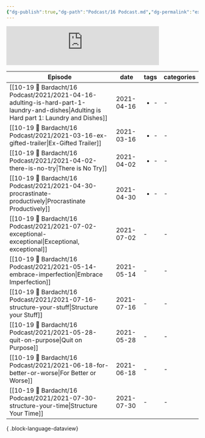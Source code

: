 ```yaml
---
{"dg-publish":true,"dg-path":"Podcast/16 Podcast.md","dg-permalink":"exgifted","permalink":"/exgifted/","title":"📌 Ex-Gifted Podcast","pinned":true,"contentClasses":"cards","noteIcon":"","created":"","updated":"2023-07-17T02:04:46.436-04:00"}
---
```



<iframe src="https://podcasters.spotify.com/pod/show/exgifted/embed" height="102px" width="400px" frameborder="0" scrolling="no"></iframe>


| Episode                                                                                                                                     | date       | tags                 | categories |
| ------------------------------------------------------------------------------------------------------------------------------------------- | ---------- | -------------------- | ---------- |
| [[10-19 💢 Bardacht/16 Podcast/2021/2021-04-16-adulting-is-hard-part-1-laundry-and-dishes\|Adulting is Hard part 1: Laundry and Dishes]] | 2021-04-16 | <ul><li>\-</li></ul> | \-         |
| [[10-19 💢 Bardacht/16 Podcast/2021/2021-03-16-ex-gifted-trailer\|Ex-Gifted Trailer]]                                                    | 2021-03-16 | <ul><li>\-</li></ul> | \-         |
| [[10-19 💢 Bardacht/16 Podcast/2021/2021-04-02-there-is-no-try\|There is No Try]]                                                        | 2021-04-02 | <ul><li>\-</li></ul> | \-         |
| [[10-19 💢 Bardacht/16 Podcast/2021/2021-04-30-procrastinate-productively\|Procrastinate Productively]]                                  | 2021-04-30 | <ul><li>\-</li></ul> | \-         |
| [[10-19 💢 Bardacht/16 Podcast/2021/2021-07-02-exceptional-exceptional\|Exceptional, exceptional]]                                       | 2021-07-02 | \-                   | \-         |
| [[10-19 💢 Bardacht/16 Podcast/2021/2021-05-14-embrace-imperfection\|Embrace Imperfection]]                                              | 2021-05-14 | \-                   | \-         |
| [[10-19 💢 Bardacht/16 Podcast/2021/2021-07-16-structure-your-stuff\|Structure your Stuff]]                                              | 2021-07-16 | \-                   | \-         |
| [[10-19 💢 Bardacht/16 Podcast/2021/2021-05-28-quit-on-purpose\|Quit on Purpose]]                                                        | 2021-05-28 | \-                   | \-         |
| [[10-19 💢 Bardacht/16 Podcast/2021/2021-06-18-for-better-or-worse\|For Better or Worse]]                                                | 2021-06-18 | \-                   | \-         |
| [[10-19 💢 Bardacht/16 Podcast/2021/2021-07-30-structure-your-time\|Structure Your Time]]                                                | 2021-07-30 | \-                   | \-         |

{ .block-language-dataview}
